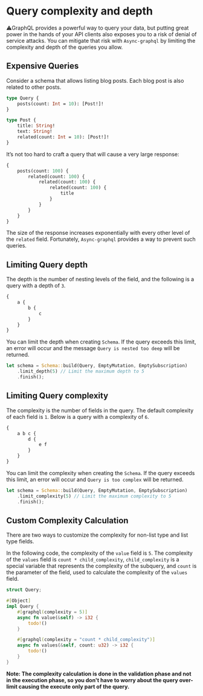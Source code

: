 # Query complexity and depth

⚠️GraphQL provides a powerful way to query your data, but putting great
power in the hands of your API clients also exposes you to a risk of denial 
of service attacks. You can mitigate that risk with `Async-graphql` by limiting the 
complexity and depth of the queries you allow.

## Expensive Queries

Consider a schema that allows listing blog posts. Each blog post is also related to other posts.

```graphql
type Query {
	posts(count: Int = 10): [Post!]!
}

type Post {
	title: String!
	text: String!
	related(count: Int = 10): [Post!]!
}
```

It’s not too hard to craft a query that will cause a very large response:

```graphql
{
    posts(count: 100) {
        related(count: 100) {
            related(count: 100) {
                related(count: 100) {
                    title
                }
            }
        }
    }
}
```

The size of the response increases exponentially with every other level of the `related` field. Fortunately, `Async-graphql` provides 
a way to prevent such queries.

## Limiting Query depth

The depth is the number of nesting levels of the field, and the following is a query with a depth of `3`.

```graphql
{
    a {
        b {
            c
        }
    }
}
```

You can limit the depth when creating `Schema`. If the query exceeds this limit, an error will occur and the 
message `Query is nested too deep` will be returned.

```rust
let schema = Schema::build(Query, EmptyMutation, EmptySubscription)
    .limit_depth(5) // Limit the maximum depth to 5
    .finish();
```

## Limiting Query complexity

The complexity is the number of fields in the query. The default complexity of each field is `1`. Below is a 
query with a complexity of `6`.

```graphql
{
    a b c {
        d {
            e f
        }
    }
}
```

You can limit the complexity when creating the `Schema`. If the query exceeds this limit, an error will occur 
and `Query is too complex` will be returned.

```rust
let schema = Schema::build(Query, EmptyMutation, EmptySubscription)
    .limit_complexity(5) // Limit the maximum complexity to 5
    .finish();
```

## Custom Complexity Calculation

There are two ways to customize the complexity for non-list type and list type fields.

In the following code, the complexity of the `value` field is `5`. The complexity of the `values` field is `count * child_complexity`, 
`child_complexity` is a special variable that represents the complexity of the subquery, and `count` is the parameter of the field,
used to calculate the complexity of the `values` field.

```rust
struct Query;

#[Object]
impl Query {
    #[graphql(complexity = 5)]
    async fn value(&self) -> i32 {
        todo!()
    }

    #[graphql(complexity = "count * child_complexity")]
    async fn values(&self, count: u32) -> i32 {
        todo!()
    }
}
```

**Note: The complexity calculation is done in the validation phase and not in the execution phase, so you don't have to worry about the query 
  over-limit causing the execute only part of the query.**

